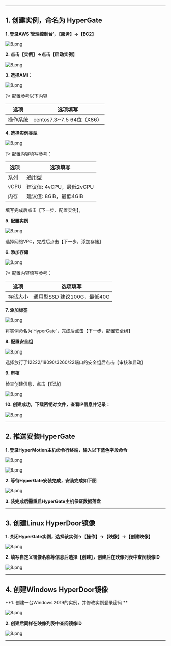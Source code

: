 

---
## 1. 创建实例，命名为 HyperGate

**1. 登录AWS‘管理控制台’，【服务】→【EC2】**

![8.png](https://oneprocloud.oss-cn-beijing.aliyuncs.com/_images/standalone/aws/1.png ':size=90%')

**2. 点击【实例】→点击【启动实例】**

![8.png](https://oneprocloud.oss-cn-beijing.aliyuncs.com/_images/standalone/aws/2.png ':size=90%')

**3. 选择AMI：**

![8.png](https://oneprocloud.oss-cn-beijing.aliyuncs.com/_images/standalone/aws/3.png ':size=90%')


?> 配置参考以下内容

选项  | 选项填写
-----------------| -------------
操作系统   | centos7.3~7.5 64位（X86）



**4. 选择实例类型**

![8.png](https://oneprocloud.oss-cn-beijing.aliyuncs.com/_images/standalone/aws/4.png ':size=90%')


?> 配置内容填写参考：

选项  | 选项填写
-----------------| -------------
系列  | 通用型
vCPU| 建议值: 4vCPU，最低2vCPU
内存 | 建议值: 8GiB，最低4GiB


填写完成后点击【下一步，配置实例】，

**5. 配置实例**

![8.png](https://oneprocloud.oss-cn-beijing.aliyuncs.com/_images/standalone/aws/5.png ':size=90%')

选择网络VPC，完成后点击【下一步，添加存储】

**6. 添加存储**

![8.png](https://oneprocloud.oss-cn-beijing.aliyuncs.com/_images/standalone/aws/6.png ':size=90%')

?> 配置内容填写参考：

选项  | 选项填写
-----------------| -------------
存储大小  | 通用型SSD 建议100G，最低40G



**7. 添加标签**

![8.png](https://oneprocloud.oss-cn-beijing.aliyuncs.com/_images/standalone/aws/7.png ':size=90%')

将实例命名为‘HyperGate’，完成后点击【下一步，配置安全组】



**8. 配置安全组**

![8.png](https://oneprocloud.oss-cn-beijing.aliyuncs.com/_images/standalone/aws/8.png ':size=90%')

选择放行了12222/18090/3260/22端口的安全组后点击【审核和启动】

**9. 审核**

检查创建信息，点击【启动】

![8.png](https://oneprocloud.oss-cn-beijing.aliyuncs.com/_images/standalone/aws/9.png ':size=90%')

**10. 创建成功，下载密钥对文件，查看IP信息并记录：**


![8.png](https://oneprocloud.oss-cn-beijing.aliyuncs.com/_images/standalone/aws/10.png ':size=90%')

---
## 2. 推送安装HyperGate

**1. 登录HyperMotion主机命令行终端，输入以下蓝色字段命令**

![8.png](https://oneprocloud.oss-cn-beijing.aliyuncs.com/_images/standalone/aws/11.png ':size=90%')

![8.png](https://oneprocloud.oss-cn-beijing.aliyuncs.com/_images/standalone/aws/12.png ':size=90%')

**2. 等待HyperGate安装完成，安装完成如下图**

![8.png](https://oneprocloud.oss-cn-beijing.aliyuncs.com/_images/standalone/aws/13.png ':size=90%')

**3. 装完成后需重启HyperGate主机保证数据落盘**

---
## 3. 创建Linux  HyperDoor镜像

**1. 关闭HyperGate实例，选择该实例→【操作】→【映像】→【创建映像】**

![8.png](https://oneprocloud.oss-cn-beijing.aliyuncs.com/_images/standalone/aws/14.png ':size=90%')


**2. 填写自定义镜像名称等信息后选择【创建】，创建后在映像列表中查阅镜像ID**

![8.png](https://oneprocloud.oss-cn-beijing.aliyuncs.com/_images/standalone/aws/15.png ':size=90%')


---


## 4. 创建Windows  HyperDoor镜像


**1. 创建一台Windows 2019的实例，并修改实例登录密码 **


![8.png](https://oneprocloud.oss-cn-beijing.aliyuncs.com/_images/standalone/aws/16.png ':size=90%')


**2. 创建后同样在映像列表中查阅镜像ID**

![8.png](https://oneprocloud.oss-cn-beijing.aliyuncs.com/_images/standalone/aws/17.png ':size=90%')

---
